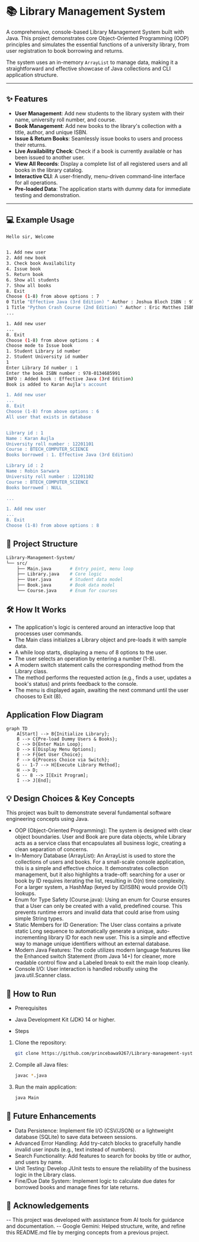 # 📚 Library Management System

A comprehensive, console-based Library Management System built with Java. This project demonstrates core Object-Oriented Programming (OOP) principles and simulates the essential functions of a university library, from user registration to book borrowing and returns.

The system uses an in-memory `ArrayList` to manage data, making it a straightforward and effective showcase of Java collections and CLI application structure.

---

## ✨ Features

* **User Management**: Add new students to the library system with their name, university roll number, and course.
* **Book Management**: Add new books to the library's collection with a title, author, and unique ISBN.
* **Issue & Return Books**: Seamlessly issue books to users and process their returns.
* **Live Availability Check**: Check if a book is currently available or has been issued to another user.
* **View All Records**: Display a complete list of all registered users and all books in the library catalog.
* **Interactive CLI**: A user-friendly, menu-driven command-line interface for all operations.
* **Pre-loaded Data**: The application starts with dummy data for immediate testing and demonstration.

---

## 💻 Example Usage

``` bash
Hello sir, Welcome 


1. Add new user
2. Add new book
3. Check book Availability
4. Issue book
5. Return book
6. Show all students
7. Show all books
8. Exit
Choose (1-8) from above options : 7
0 Title "Effective Java (3rd Edition) " Author : Joshua Bloch ISBN : 978-0134685991, Availablity : true
1 Title "Python Crash Course (2nd Edition) " Author : Eric Matthes ISBN : 978-1593279288, Availablity : true
...

1. Add new user
...
8. Exit
Choose (1-8) from above options : 4
Choose mode to Issue book 
1. Student Library id number
2. Student University id number
1
Enter Library Id number : 1
Enter the book ISBN number : 978-0134685991
INFO : Added book : Effective Java (3rd Edition)
Book is added to Karan Aujla's account

1. Add new user
...
8. Exit
Choose (1-8) from above options : 6
All user that exists in database


Library id : 1
Name : Karan Aujla
University roll number : 12201101
Course : BTECH_COMPUTER_SCIENCE
Books borrowed : 1. Effective Java (3rd Edition)   

Library id : 2
Name : Robin Sarwara
University roll number : 12201102
Course : BTECH_COMPUTER_SCIENCE
Books borrowed : NULL

...

1. Add new user
...
8. Exit
Choose (1-8) from above options : 8
```

## 📂 Project Structure

```bash
Library-Management-System/
└── src/
    ├── Main.java       # Entry point, menu loop
    ├── Library.java    # Core logic
    ├── User.java       # Student data model
    ├── Book.java       # Book data model
    └── Course.java     # Enum for courses
```

## 🛠️ How It Works
- The application's logic is centered around an interactive loop that processes user commands.
- The Main class initializes a Library object and pre-loads it with sample data.
- A while loop starts, displaying a menu of 8 options to the user.
- The user selects an operation by entering a number (1-8).
- A modern switch statement calls the corresponding method from the Library class.
- The method performs the requested action (e.g., finds a user, updates a book's status) and prints feedback to the console.
- The menu is displayed again, awaiting the next command until the user chooses to Exit (8).


## Application Flow Diagram

```
graph TD
    A[Start] --> B{Initialize Library};
    B --> C{Pre-load Dummy Users & Books};
    C --> D{Enter Main Loop};
    D --> E[Display Menu Options];
    E --> F{Get User Choice};
    F --> G{Process Choice via Switch};
    G -- 1-7 --> H[Execute Library Method];
    H --> D;
    G -- 8 --> I[Exit Program];
    I --> J[End];

```

## 💡 Design Choices & Key Concepts

This project was built to demonstrate several fundamental software engineering concepts using Java.
- OOP (Object-Oriented Programming): The system is designed with clear object boundaries. User and Book are pure data objects, while Library acts as a service class that encapsulates all business logic, creating a clean separation of concerns.
- In-Memory Database (ArrayList): An ArrayList is used to store the collections of users and books. For a small-scale console application, this is a simple and effective choice. It demonstrates collection management, but it also highlights a trade-off: searching for a user or book by ID requires iterating the list, resulting in O(n) time complexity. For a larger system, a HashMap (keyed by ID/ISBN) would provide O(1) lookups.
- Enum for Type Safety (Course.java): Using an enum for Course ensures that a User can only be created with a valid, predefined course. This prevents runtime errors and invalid data that could arise from using simple String types.
- Static Members for ID Generation: The User class contains a private static Long sequence to automatically generate a unique, auto-incrementing library ID for each new user. This is a simple and effective way to manage unique identifiers without an external database.
- Modern Java Features: The code utilizes modern language features like the Enhanced switch Statement (from Java 14+) for cleaner, more readable control flow and a Labeled break to exit the main loop cleanly.
- Console I/O: User interaction is handled robustly using the java.util.Scanner class.

## 🚀 How to Run

- Prerequisites
 - Java Development Kit (JDK) 14 or higher.

- Steps
1. Clone the repository:
   ```bash
   git clone https://github.com/princebawa9267/Library-management-system-using-OOPs.git
   ```
2. Compile all Java files:
    ```bash
    javac *.java
    ```
3. Run the main application:
   ```bash
   java Main
   ```

## 🔮 Future Enhancements
- Data Persistence: Implement file I/O (CSV/JSON) or a lightweight database (SQLite) to save data between sessions.
- Advanced Error Handling: Add try-catch blocks to gracefully handle invalid user inputs (e.g., text instead of numbers).
- Search Functionality: Add features to search for books by title or author, and users by name.
- Unit Testing: Develop JUnit tests to ensure the reliability of the business logic in the Library class.
- Fine/Due Date System: Implement logic to calculate due dates for borrowed books and manage fines for late returns.

## 💬 Acknowledgements
-- This project was developed with assistance from AI tools for guidance and documentation.
-- Google Gemini: Helped structure, write, and refine this README.md file by merging concepts from a previous project.





